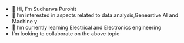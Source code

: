 - 👋 Hi, I’m Sudhanva Purohit
- 👀 I’m interested in aspects related to data analysis,Geneartive AI and Machine y
- 🌱 I’m currently learning Electrical and Electronics engineering
-  I’m looking to collaborate on the above topic

<!---
Sudhanva1975/Sudhanva1975 is a ✨ special ✨ repository because its `README.md` (this file) appears on your GitHub profile.
You can click the Preview link to take a look at your changes.
--->

